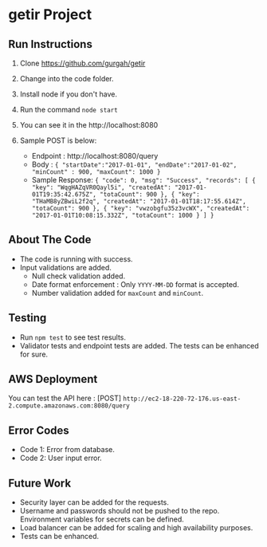# getir Project

## Run Instructions
1. Clone https://github.com/gurgah/getir
2. Change into the code folder.
3. Install node if you don't have.
4. Run the command `node start`
5. You can see it in the http://localhost:8080
6. Sample POST is below:

    * Endpoint : http://localhost:8080/query
    * Body : `{
                 "startDate":"2017-01-01",
                 "endDate":"2017-01-02",
                 "minCount" : 900,
                 "maxCount": 1000
              }`
     * Sample Response: 
     `{
                             "code": 0,
                             "msg": "Success",
                             "records": [
                                 {
                                     "key": "WqgHAZqVR0Qayl5i",
                                     "createdAt": "2017-01-01T19:35:42.675Z",
                                     "totaCount": 900
                                 },
                                 {
                                     "key": "THaMB8yZBwiL2f2q",
                                     "createdAt": "2017-01-01T18:17:55.614Z",
                                     "totaCount": 900
                                 },
                                 {
                                     "key": "vwzobgfu35z3vcWX",
                                     "createdAt": "2017-01-01T10:08:15.332Z",
                                     "totaCount": 1000
                                 }
                             ]
                         }`
    
## About The Code

* The code is running with success. 
* Input validations are added.
    * Null check validation added. 
    * Date format enforcement : Only `YYYY-MM-DD` format is accepted.
    * Number validation added for `maxCount` and `minCount`.
        
## Testing

* Run `npm test` to see test results.
* Validator tests and endpoint tests are added. The tests can be enhanced for sure. 

## AWS Deployment

You can test the API here : [POST] `http://ec2-18-220-72-176.us-east-2.compute.amazonaws.com:8080/query`

## Error Codes

* Code 1: Error from database.
* Code 2: User input error.

## Future Work

* Security layer can be added for the requests.
* Username and passwords should not be pushed to the repo. Environment variables for secrets can be defined.
* Load balancer can be added for scaling and high availability purposes.
* Tests can be enhanced.

